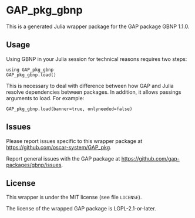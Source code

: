 # GAP_pkg_gbnp

This is a generated Julia wrapper package for the GAP package GBNP 1.1.0.

## Usage

Using GBNP in your Julia session for technical reasons requires two steps:

    using GAP_pkg_gbnp
    GAP_pkg_gbnp.load()

This is necessary to deal with difference between how GAP and Julia
resolve dependencies between packages. In addition, it allows passings
arguments to load. For example:

    GAP_pkg_gbnp.load(banner=true, onlyneeded=false)

## Issues

Please report issues specific to this wrapper package at <https://github.com/oscar-system/GAP_pkg>.

Report general issues with the GAP package at <https://github.com/gap-packages/gbnp/issues>.

## License

This wrapper is under the MIT license (see file `LICENSE`).

The license of the wrapped GAP package is LGPL-2.1-or-later.
